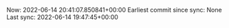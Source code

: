 Now: 2022-06-14 20:41:07.850841+00:00 Earliest commit since sync: None Last sync: 2022-06-14 19:47:45+00:00

